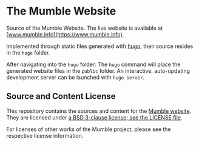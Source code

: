 # The Mumble Website

Source of the Mumble Website. The live website is available at [www.mumble.info](https://www.mumble.info).

Implemented through static files generated with [hugo](https://gohugo.io/), their source resides in the `hugo` folder.

After navigating into the `hugo` folder: The `hugo` command will place the generated website files in the `public` folder. An interactive, auto-updating development server can be launched with `hugo server`.

## Source and Content License

This repository contains the sources and content for the [Mumble website](https://www.mumble.info). They are licensed under [a BSD 3-clause license; see the LICENSE file](LICENSE).

For licenses of other works of the Mumble project, please see the respective license information.
